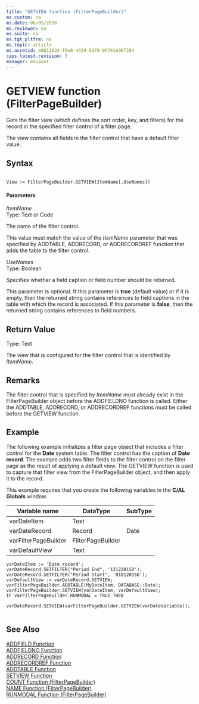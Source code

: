 ```yaml
---
title: "GETVIEW function (FilterPageBuilder)"
ms.custom: na
ms.date: 06/05/2016
ms.reviewer: na
ms.suite: na
ms.tgt_pltfrm: na
ms.topic: article
ms.assetid: e0011034-f0e8-4439-8d76-05761696f284
caps.latest.revision: 5
manager: edupont
---
```

# GETVIEW function (FilterPageBuilder)
Gets the filter view \(which defines the sort order, key, and filters\) for the record in the specified filter control of a filter page.  
  
 The view contains all fields in the filter control that have a default filter value.  
  
## Syntax  
  
```  
  
View := FilterPageBuilder.GETVIEW(ItemName[,UseNames])  
```  
  
#### Parameters  
 *ItemName*  
 Type: Text or Code  
  
 The name of the filter control.  
  
 This value must match the value of the *ItemName* parameter that was specified by ADDTABLE, ADDRECORD, or ADDRECORDREF function that adds the table to the filter control.  
  
 *UseNames*  
 Type: Boolean  
  
 Specifies whether a field caption or field number should be returned.  
  
 This parameter is optional. If this parameter is **true** \(default value\) or if it is empty, then the returned string contains references to field captions in the table with which the record is associated. If this parameter is **false**, then the returned string contains references to field numbers.  
  
## Return Value  
 Type: Text  
  
 The view that is configured for the filter control that is identified by *ItemName*.  
  
## Remarks  
 The filter control that is specified by *ItemName* must already exist in the FilterPageBuilder object before the ADDFIELDNO function is called. Either the ADDTABLE, ADDRECORD, or ADDRECORDREF functions must be called before the GETVIEW function.  
  
## Example  
 The following example initializes a filter page object that includes a filter control for the **Date** system table. The filter control has the caption of **Date record**. The example adds two filter fields to the filter control on the filter page as the result of applying a default view. The GETVIEW function is used to capture that filter view from the FilterPageBuilder object, and then apply it to the record.  
  
 This example requires that you create the following variables in the **C\/AL Globals** window.  
  
|Variable name|DataType|SubType|  
|-------------------|--------------|-------------|  
|varDateItem|Text||  
|varDateRecord|Record|Date|  
|varFilterPageBuilder|FilterPageBuilder||  
|varDefaultView|Text||  
  
```  
varDateItem := 'Date record';  
varDateRecord.SETFILTER("Period End", '12122015D');  
varDateRecord.SETFILTER("Period Start", '01012015D');  
varDefaultView := varDateRecord.GETVIEW;  
varFilterPageBuilder.ADDTABLE(MyDateItem, DATABASE::Date);  
varFilterPageBuilder.SETVIEW(varDateItem, varDefaultView);  
IF varFilterPageBuilder.RUNMODAL = TRUE THEN  
  varDateRecord.SETVIEW(varFilterPageBuilder.GETVIEW(varDateVariable));  
  
```  
  
## See Also  
 [ADDFIELD Function](ADDFIELD-Function.md)   
 [ADDFIELDNO Function](ADDFIELDNO-Function.md)   
 [ADDRECORD Function](ADDRECORD-Function.md)   
 [ADDRECORDREF Function](ADDRECORDREF-Function.md)   
 [ADDTABLE Function](ADDTABLE-Function.md)   
 [SETVIEW Function](SETVIEW-Function.md)   
 [COUNT Function \(FilterPageBuilder\)](COUNT-Function--FilterPageBuilder-.md)   
 [NAME Function \(FilterPageBuilder\)](NAME-Function--FilterPageBuilder-.md)   
 [RUNMODAL Function \(FilterPageBuilder\)](RUNMODAL-Function--FilterPageBuilder-.md)